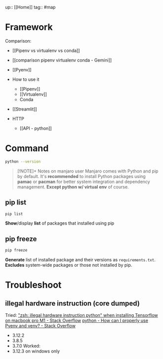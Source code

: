 up:: [[Home]]
tag:: #map 

# Framework
Comparison:
- [[Pipenv vs virtualenv vs conda]]
- [[comparison pipenv virtualenv conda - Gemini]]

- [[Pyenv]]
- How to use it
	- [[Pipenv]]
	- [[Virtualenv]]
	- Conda
- [[Streamlit]]
- HTTP
	- [[API - python]]
# Command
```sh
python --version
```

> [!NOTE]+ Notes on manjaro user
> Manjaro comes with Python and pip by default. It's **recommended** to install Python packages using **pamac** or **pacman** for better system integration and dependency management. **Except python w/ virtual env** of course.


## pip list
```sh
pip list
```
**Show**/display **list** of packages that installed using pip

## pip freeze
```sh
pip freeze
```
**Generate** list of installed package and their versions as `requirements.txt`. **Excludes** system-wide packages or those not installed by pip.




# Troubleshoot
## illegal hardware instruction (core dumped)
Tried:
["zsh: illegal hardware instruction python" when installing Tensorflow on macbook pro M1 - Stack Overflow](https://stackoverflow.com/questions/65383338/zsh-illegal-hardware-instruction-python-when-installing-tensorflow-on-macbook)
[python - How can I properly use Pyenv and venv? - Stack Overflow](https://stackoverflow.com/questions/52731543/how-can-i-properly-use-pyenv-and-venv)
- 3.12.2
- 3.8.5
- 3.7.0
Worked:
- 3.12.3 on windows only